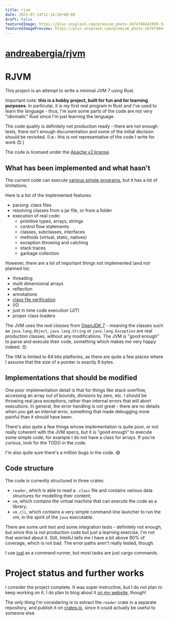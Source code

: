 ```yaml
---
title: rjvm
date: 2023-07-24T12:16:26+08:00
draft: False
featuredImage: https://plus.unsplash.com/premium_photo-1674740443999-3d67127b5389?ixid=M3w0NjAwMjJ8MHwxfHJhbmRvbXx8fHx8fHx8fDE2OTAxNzIxMTB8&ixlib=rb-4.0.3
featuredImagePreview: https://plus.unsplash.com/premium_photo-1674740443999-3d67127b5389?ixid=M3w0NjAwMjJ8MHwxfHJhbmRvbXx8fHx8fHx8fDE2OTAxNzIxMTB8&ixlib=rb-4.0.3
---
```


# [andreabergia/rjvm](https://github.com/andreabergia/rjvm)

# RJVM

This project is an attempt to write a minimal JVM 7 using Rust.

Important note: **this is a hobby project, built for fun and for learning purposes**. In particular, it is my first real
program in Rust and I've used to learn the language - thus, I'm sure some parts of the code are not very "idiomatic"
Rust since I'm just learning the language.

The code quality is definitely not production ready - there are not enough tests, there isn't enough documentation and
some of the initial decision should be revisited. (I.e.: this is not representative of the code I write for work 😊.)

The code is licensed under the [Apache v2 license](./LICENSE).

## What has been implemented and what hasn't

The current code can execute [various simple programs](./vm/tests/resources/rjvm), but it has a lot of limitations.

Here is a list of the implemented features:

- parsing .class files
- resolving classes from a jar file, or from a folder
- execution of real code:
    - primitive types, arrays, strings
    - control flow statements
    - classes, subclasses, interfaces
    - methods (virtual, static, natives)
    - exception throwing and catching
    - stack traces
    - garbage collection

However, there are a lot of important things not implemented (and not planned to):

- threading
- multi dimensional arrays
- reflection
- annotations
- [class file verification](https://docs.oracle.com/javase/specs/jvms/se7/html/jvms-4.html#jvms-4.10)
- I/O
- just in time code execution (JIT)
- proper class loaders

The JVM uses the _real classes_ from [OpenJDK 7](https://jdk.java.net/java-se-ri/7) - meaning the classes such as
`java.lang.Object`, `java.lang.String` or `java.lang.Exception` are real production classes, without any modifications.
The JVM is "good enough" to parse and execute their code, something which makes me very happy indeed. 😊

The VM is limited to 64 bits platforms, as there are quite a few places where I assume that the size of a pointer
is exactly 8 bytes.

## Implementations that should be modified

One poor implementation detail is that for things like stack overflow, accessing an array out of bounds, divisions by
zero, etc. I should be throwing real java exceptions, rather than internal errors that will abort executions.
In general, the error handling is not great - there are no details when you get an internal error, something that made
debugging more painful than it should have been.

There's also quite a few things whose implementation is quite poor, or not really coherent with the JVM specs,
but it is "good enough" to execute some simple code; for example I do not have a class for arrays. If you're curious,
look for the TODO in the code.

I'm also quite sure there's a million bugs in the code. 😅

## Code structure

The code is currently structured in three crates:

- `reader`, which is able to read a `.class` file and contains various data structures for modelling their content;
- `vm`, which contains the virtual machine that can execute the code as a library;
- `vm_cli`, which contains a very simple command-line launcher to run the vm, in the spirit of the `java` executable.

There are some unit test and some integration tests - definitely not enough, but since this is not production code but
just a learning exercise, I'm not that worried about it. Still, IntelliJ tells me I have a bit above 80% of coverage,
which is not bad. The error paths aren't really tested, though.

I use [just](https://github.com/casey/just) as a command runner, but most tasks are just cargo commands.

# Project status and further works

I consider the project complete. It was super instructive, but I do not plan to keep working on it. I do plan to blog
about it [on my website](https://andreabergia.com), though!

The only thing I'm considering is to extract the `reader` crate in a separate repository, and publish it on
[crates.io](https://crates.io/), since it could actually be useful to someone else.
